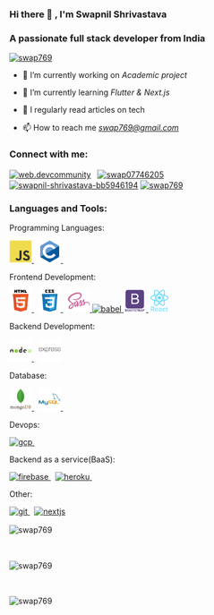 ### Hi there 👋 , I'm  Swapnil Shrivastava

<h3>A passionate full stack developer from India</h3>

<p align="left"> <a href="https://github.com/ryo-ma/github-profile-trophy"><img src="https://github-profile-trophy.vercel.app/?username=swap769&title=Commit" alt="swap769" /></a> </p>

- 🔭 I’m currently working on *Academic project*

- 🌱 I’m currently learning *Flutter & Next.js*

- 📝 I regularly read articles on tech

- 📫 How to reach me *swap769@gmail.com*

<h3 align="left">Connect with me:</h3>
<p align="left">

<a href="https://instagram.com/web.devcommunity" target="blank"><img align="center" src="https://img.icons8.com/color/48/000000/instagram.png" alt="web.devcommunity" height="40" width="40" /></a> &nbsp;
<a href="https://twitter.com/swap07746205" target="blank"><img align="center" src="https://img.icons8.com/color/48/000000/twitter.png" alt="swap07746205" height="40" width="40" /></a> &nbsp;
  <a href="https://linkedin.com/in/swapnil-shrivastava-bb5946194" target="blank"><img align="center" src="https://raw.githubusercontent.com/rahuldkjain/github-profile-readme-generator/master/src/images/icons/Social/linked-in-alt.svg" alt="swapnil-shrivastava-bb5946194" height="30" width="40" /></a>
<a href="https://github.com/swap769/" target="blank"><img align="center" src="https://img.icons8.com/color/48/000000/github.png" alt="swap769" height="40" width="40" /></a>
</p>

<h3 align="left">Languages and Tools:</h3>

<p>Programming Languages:</p>
<a href="https://developer.mozilla.org/en-US/docs/Web/JavaScript" target="_blank"> <img src="https://raw.githubusercontent.com/devicons/devicon/master/icons/javascript/javascript-original.svg" alt="javascript" width="40" height="40"/> </a>&nbsp;
<a href="https://www.cprogramming.com/" target="_blank"> <img src="https://raw.githubusercontent.com/devicons/devicon/master/icons/c/c-original.svg" alt="c" width="40" height="40"/> </a> &nbsp;

<p>Frontend Development:</p>
<a href="https://www.w3.org/html/" target="_blank"> <img src="https://raw.githubusercontent.com/devicons/devicon/master/icons/html5/html5-original-wordmark.svg" alt="html5" width="40" height="40"/> </a> &nbsp;
<a href="https://www.w3schools.com/css/" target="_blank"> <img src="https://raw.githubusercontent.com/devicons/devicon/master/icons/css3/css3-original-wordmark.svg" alt="css3" width="40" height="40"/> </a> &nbsp;
<a href="https://sass-lang.com" target="_blank"> <img src="https://raw.githubusercontent.com/devicons/devicon/master/icons/sass/sass-original.svg" alt="sass" width="40" height="40"/> </a>
<a href="https://babeljs.io/" target="_blank"> <img src="https://www.vectorlogo.zone/logos/babeljs/babeljs-icon.svg" alt="babel" width="40" height="40"/> </a> 
<a href="https://getbootstrap.com" target="_blank"> <img src="https://raw.githubusercontent.com/devicons/devicon/master/icons/bootstrap/bootstrap-plain-wordmark.svg" alt="bootstrap" width="40" height="40"/> </a>
 <a href="https://reactjs.org/" target="_blank"> <img src="https://raw.githubusercontent.com/devicons/devicon/master/icons/react/react-original-wordmark.svg" alt="react" width="40" height="40"/> </a>


<p>Backend Development:</p>
<a href="https://nodejs.org" target="_blank"> <img src="https://raw.githubusercontent.com/devicons/devicon/master/icons/nodejs/nodejs-original-wordmark.svg" alt="nodejs" width="40" height="40"/> </a> &nbsp;
<a href="https://expressjs.com" target="_blank"> <img src="https://raw.githubusercontent.com/devicons/devicon/master/icons/express/express-original-wordmark.svg" alt="express" width="40" height="40"/> </a>

<p>Database:</p>
  <a href="https://www.mongodb.com/" target="_blank"> <img src="https://raw.githubusercontent.com/devicons/devicon/master/icons/mongodb/mongodb-original-wordmark.svg" alt="mongodb" width="40" height="40"/> </a> &nbsp;
 <a href="https://www.mysql.com/" target="_blank"> <img src="https://raw.githubusercontent.com/devicons/devicon/master/icons/mysql/mysql-original-wordmark.svg" alt="mysql" width="40" height="40"/> </a> &nbsp;  
    
<p>Devops:</p>
   <a href="https://cloud.google.com" target="_blank"> <img src="https://www.vectorlogo.zone/logos/google_cloud/google_cloud-icon.svg" alt="gcp" width="40" height="40"/> </a> &nbsp;
      
<p> Backend as a service(BaaS):</p>
  <a href="https://firebase.google.com/" target="_blank"> <img src="https://www.vectorlogo.zone/logos/firebase/firebase-icon.svg" alt="firebase" width="40" height="40"/> </a> &nbsp;
  <a href="https://heroku.com" target="_blank"> <img src="https://www.vectorlogo.zone/logos/heroku/heroku-icon.svg" alt="heroku" width="40" height="40"/> </a> &nbsp;
  
<p>Other:</p>
  <a href="https://git-scm.com/" target="_blank"> <img src="https://www.vectorlogo.zone/logos/git-scm/git-scm-icon.svg" alt="git" width="40" height="40"/> </a> &nbsp;
  <a href="https://nextjs.org/" target="_blank"> <img src="https://cdn.worldvectorlogo.com/logos/nextjs-3.svg" alt="nextjs" width="40" height="40"/> </a> 

<p><img align="center" src="https://github-readme-stats.vercel.app/api/top-langs?username=swap769&show_icons=true&locale=en&layout=compact" alt="swap769" /></p><br>

<p><img align="center" src="https://github-readme-stats.vercel.app/api?username=swap769&count_private=true&hide=prs,issues" alt="swap769" /></p><br>

<p><img align="center" src="https://github-readme-streak-stats.herokuapp.com/?user=swap769" alt="swap769" /></p>
